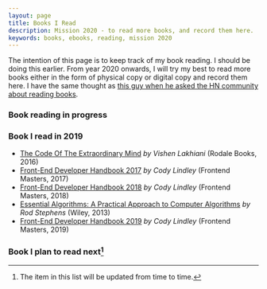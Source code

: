 ```yaml
---
layout: page
title: Books I Read
description: Mission 2020 - to read more books, and record them here.
keywords: books, ebooks, reading, mission 2020
---
```


The intention of this page is to keep track of my book reading. I should be doing this earlier. From year 2020 onwards, I will try my best to read more books either in the form of physical copy or digital copy and record them here. I have the same thought as [this guy when he asked the HN community about reading books](https://news.ycombinator.com/item?id=21955258).

### Book reading in progress

### Book I read in 2019

- [The Code Of The Extraordinary Mind](https://www.goodreads.com/book/show/26114571-the-code-of-the-extraordinary-mind) _by Vishen Lakhiani_
 (Rodale Books, 2016)
- [Front-End Developer Handbook 2017](https://frontendmasters.com/books/front-end-handbook/2017/) _by Cody Lindley_ (Frontend Masters, 2017)
- [Front-End Developer Handbook 2018](https://frontendmasters.com/books/front-end-handbook/2018/) _by Cody Lindley_ (Frontend Masters, 2018)
- [Essential Algorithms: A Practical Approach to Computer Algorithms](https://www.goodreads.com/book/show/17351722-essential-algorithms) _by Rod Stephens_ (Wiley, 2013)
- [Front-End Developer Handbook 2019](https://frontendmasters.com/books/front-end-handbook/2019/) _by Cody Lindley_ (Frontend Masters, 2019)

### Book I plan to read next[^1]

[^1]: The item in this list will be updated from time to time.
